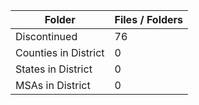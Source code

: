 | Folder               |   Files / Folders |
|----------------------|-------------------|
| Discontinued         |                76 |
| Counties in District |                 0 |
| States in District   |                 0 |
| MSAs in District     |                 0 |